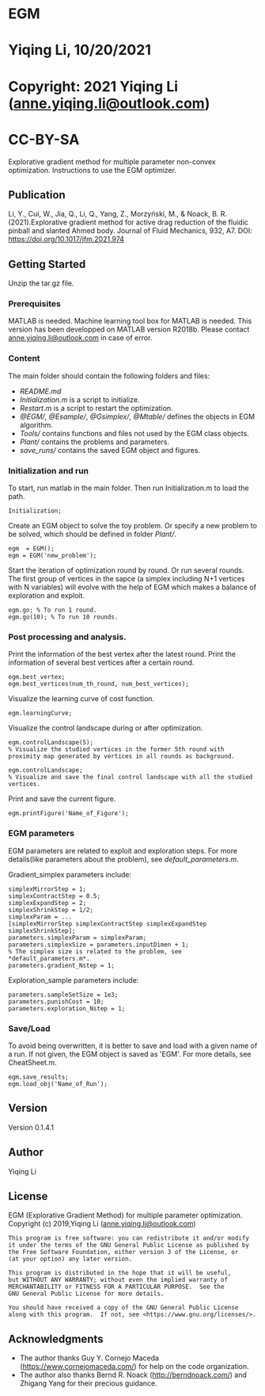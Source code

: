 # EGM
# Yiqing Li, 10/20/2021
# Copyright: 2021 Yiqing Li (anne.yiqing.li@outlook.com)
# CC-BY-SA

Explorative gradient method for multiple parameter non-convex optimization.
Instructions to use the EGM optimizer.

## Publication

Li, Y., Cui, W., Jia, Q., Li, Q., Yang, Z., Morzyński, M., & Noack, B. R. (2021).Explorative gradient method for active drag reduction of the fluidic pinball and slanted Ahmed body. Journal of Fluid Mechanics, 932, A7. DOI: https://doi.org/10.1017/jfm.2021.974

## Getting Started

Unzip the tar.gz file.

### Prerequisites

MATLAB is needed.
Machine learning tool box for MATLAB is needed.
This version has been developped on MATLAB version R2018b.
Please contact anne.yiqing.li@outlook.com in case of error.

### Content

The main folder should contain the following folders and files:
- *README.md*
- *Initialization.m* is a script to initialize.
- *Restart.m* is a script to restart the optimization.
- *@EGM/*, *@Esample/*, *@Gsimplex/*, *@Mtable/* defines the objects in EGM algorithm.
- *Tools/* contains functions and files not used by the EGM class objects.
- *Plant/* contains the problems and parameters.
- *save_runs/* contains the saved EGM object and figures.

### Initialization and run

To start, run matlab in the main folder.
Then run Initialization.m to load the path.

```
Initialization;
```

Create an EGM object to solve the toy problem.
Or specify a new problem to be solved, which should be defined in folder *Plant/*.

```
egm  = EGM();
egm = EGM('new_problem');
```


Start the iteration of optimization round by round.
Or run several rounds.
The first group of vertices in the sapce (a simplex including N+1 vertices with N variables) will evolve with the help of EGM which makes a balance of exploration and exploit.

```
egm.go; % To run 1 round.
egm.go(10); % To run 10 rounds.
```
### Post processing and analysis.

Print the information of the best vertex after the latest round.
Print the information of several best vertices after a certain round.
```
egm.best_vertex;
egm.best_vertices(num_th_round, num_best_vertices);
```

Visualize the learning curve of cost function. 
```
egm.learningCurve;
```

Visualize the control landscape during or after optimization. 
```
egm.controlLandscape(5); 
% Visualize the studied vertices in the former 5th round with proximity map generated by vertices in all rounds as background.

egm.controlLandscape;
% Visualize and save the final control landscape with all the studied vertices.    
```

Print and save the current figure.
```
egm.printFigure('Name_of_Figure');
```

### EGM parameters

EGM parameters are related to exploit and exploration steps.
For more details(like parameters about the problem), see *default_parameters.m*.

Gradient_simplex parameters include:
```
simplexMirrorStep = 1;
simplexContractStep = 0.5;
simplexExpandStep = 2;
simplexShrinkStep = 1/2;
simplexParam = ...
[simplexMirrorStep simplexContractStep simplexExpandStep simplexShrinkStep];
parameters.simplexParam = simplexParam; 
parameters.simplexSize = parameters.inputDimen + 1; 
% The simplex size is related to the problem, see *default_parameters.m*.
parameters.gradient_Nstep = 1;  
```
    
Exploration_sample parameters include:
```       
parameters.sampleSetSize = 1e3;
parameters.punishCost = 10;
parameters.exploration_Nstep = 1;  
```

### Save/Load

To avoid being overwritten, it is better to save and load with a given name of a run.
If not given, the EGM object is saved as 'EGM'.
For more details, see CheatSheet.m.
```
egm.save_results;
egm.load_obj('Name_of_Run');
```

## Version

Version 0.1.4.1

## Author

Yiqing Li

## License

EGM (Explorative Gradient Method) for multiple parameter optimization. Copyright (c) 2019,Yiqing Li (anne.yiqing.li@outlook.com)

```
This program is free software: you can redistribute it and/or modify
it under the terms of the GNU General Public License as published by
the Free Software Foundation, either version 3 of the License, or
(at your option) any later version.

This program is distributed in the hope that it will be useful,
but WITHOUT ANY WARRANTY; without even the implied warranty of
MERCHANTABILITY or FITNESS FOR A PARTICULAR PURPOSE.  See the
GNU General Public License for more details.

You should have received a copy of the GNU General Public License
along with this program.  If not, see <https://www.gnu.org/licenses/>.
```

## Acknowledgments

* The author thanks Guy Y. Cornejo Maceda (https://www.cornejomaceda.com/) for help on the code organization. 
* The author also thanks Bernd R. Noack (http://berndnoack.com/) and Zhigang Yang for their precious guidance.


